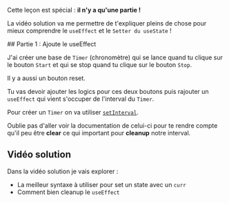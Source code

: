 Cette leçon est spécial : **il n'y a qu'une partie !**

La vidéo solution va me permettre de t'expliquer pleins de chose pour mieux comprendre le `useEffect` et le `Setter du useState` !

## Partie 1 : Ajoute le useEffect

J'ai créer une base de `Timer` (chronomètre) qui se lance quand tu clique sur le bouton `Start` et qui se stop quand tu clique sur le bouton `Stop`.

Il y a aussi un bouton reset.

Tu vas devoir ajouter les logics pour ces deux boutons puis rajouter un `useEffect` qui vient s'occuper de l'interval du `Timer`.

Pour créer un `Timer` on va utiliser [`setInterval`](https://developer.mozilla.org/en-US/docs/Web/API/setInterval).

Oublie pas d'aller voir la documentation de celui-ci pour te rendre compte qu'il peu être **clear** ce qui important pour **cleanup** notre interval.

## Vidéo solution

Dans la vidéo solution je vais explorer :

- La meilleur syntaxe à utiliser pour set un state avec un `curr`
- Comment bien cleanup le `useEffect`
